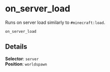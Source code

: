# on_server_load

Runs on server load similarly to `#minecraft:load`.

```fix
on_server_load
```


## Details

**Selector**: `server`<br>
**Position**: `worldspawn`
